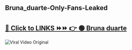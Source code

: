 
 ## Bruna_duarte-Only-Fans-Leaked

# <h2><a href="https://clipsfans.com/Bruna_duarte&ref=git">🔗 Click to LINKS ⏩⏩ 👉 🟢 Bruna duarte </a></h2>

<a href="https://clipsfans.com/Bruna_duarte&ref=git" rel="nofollow" data-target="animated-image.originalLink"><img src="https://i.ibb.co.com/xMMVF88/686577567.gif" alt="Viral Video Original" style="max-width: 100%; display: inline-block;" data-target="animated-image.originalImage"></a>
